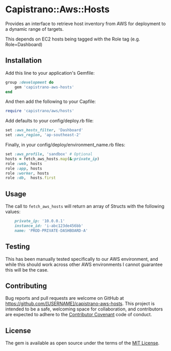 # Capistrano::Aws::Hosts

Provides an interface to retrieve host inventory from AWS for deployment to a dynamic range of targets.

This depends on EC2 hosts being tagged with the Role tag (e.g. Role=Dashboard)

## Installation

Add this line to your application's Gemfile:

```ruby
group :development do
    gem 'capistrano-aws-hosts'
end
```

And then add the following to your Capfile:

```ruby
require 'capistrano/aws/hosts'
```

Add defaults to your config/deploy.rb file:

```ruby
set :aws_hosts_filter, 'Dashboard'
set :aws_region, 'ap-southeast-2'
```

Finally, in your config/deploy/environment_name.rb files:

```ruby
set :aws_profile, 'sandbox' # Optional
hosts = fetch_aws_hosts.map(&:private_ip)
role :web, hosts
role :app, hosts
role :worker, hosts
role :db,  hosts.first
```

## Usage

The call to `fetch_aws_hosts` will return an array of Structs with the following values:

```ruby
    private_ip: '10.0.0.1'
    instance_id: 'i-abc123de456bb'
    name: 'PROD-PRIVATE-DASHBOARD-A'
```

## Testing
This has been manually tested specifically to our AWS environment, and while this should work across other AWS environments I cannot guarantee this will be the case. 

## Contributing

Bug reports and pull requests are welcome on GitHub at https://github.com/[USERNAME]/capistrano-aws-hosts. This project is intended to be a safe, welcoming space for collaboration, and contributors are expected to adhere to the [Contributor Covenant](http://contributor-covenant.org) code of conduct.

## License

The gem is available as open source under the terms of the [MIT License](https://opensource.org/licenses/MIT).